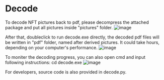 # Decode
To decode NFT pictures back to pdf, please decompress the attached package and put all pictures inside "pictures" folder.
![image](https://user-images.githubusercontent.com/53512455/172063507-c469d4ef-21e9-4968-b6b5-1938fb7320dc.png)

After that, doubleclick to run decode.exe directly, the decoded pdf files will be written in "pdf" folder, named after derived pictures. It could take hours, depending on your computer's performance.
![image](https://user-images.githubusercontent.com/53512455/172063519-82f492e7-fd94-490d-8ae0-9f1dfd152f27.png)

To moniter the decoding progress, you can also open cmd and input following instructions:
cd <filepath>
decode.exe
![image](https://user-images.githubusercontent.com/53512455/172063727-ad711e83-f0b9-41c2-9433-7699c5c15cbc.png)

For developers, source code is also provided in decode.py.
  
